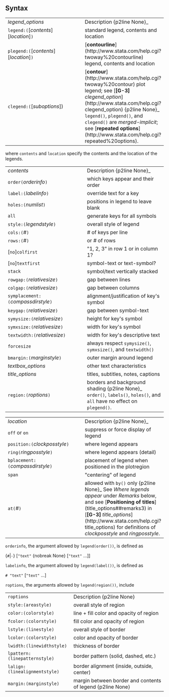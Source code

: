 ## Syntax

<table class="standard">
<colgroup>
<col style="width: 50%" />
<col style="width: 50%" />
</colgroup>
<tbody>
<tr class="odd">
<td><var class="command">legend_options</var></td>
<td>Description <span>{p2line None}_</td>
</tr>
<tr class="even">
<td><code class="command">legend:(</code>[<var class="command">contents</var>] [<var class="command">location</var>]<code class="command">)</code></td>
<td>standard legend, contents and location</td>
</tr>
<tr class="odd">
<td><code class="command">plegend:(</code>[<var class="command">contents</var>] [<var class="command">location</var>]<code class="command">)</code></td>
<td>[<strong>contourline</strong>](http://www.stata.com/help.cgi?twoway%20contourline) legend, contents and location</td>
</tr>
<tr class="even">
<td><code class="command">clegend:(</code>[<var class="command">suboptions</var>])</td>
<td>[<strong>contour</strong>](http://www.stata.com/help.cgi?twoway%20contour) plot legend; see [<strong>[G-3]</strong> <em>clegend_option</em>](http://www.stata.com/help.cgi?clegend_option) <span>{p2line None}_
<code class="command">legend()</code>, <code class="command">plegend()</code>, and <code class="command">clegend()</code> are <var class="command">merged-implicit</var>; see [<strong>repeated options</strong>](http://www.stata.com/help.cgi?repeated%20options).</td>
</tr>
</tbody>
</table>

where `contents` and `location` specify the contents and the location of
the legends.

<table id="contents" class="standard">
<colgroup>
<col style="width: 50%" />
<col style="width: 50%" />
</colgroup>
<tbody>
<tr class="odd">
<td><var class="command">contents</var></td>
<td>Description <span>{p2line None}_</td>
</tr>
<tr class="even">
<td><code class="command">order(</code><var class="command">orderinfo</var><code class="command">)</code></td>
<td>which keys appear and their order</td>
</tr>
<tr class="odd">
<td><code class="command">label:(</code><var class="command">labelinfo</var><code class="command">)</code></td>
<td>override text for a key</td>
</tr>
<tr class="even">
<td><code class="command">holes:(</code><var class="command">numlist</var><code class="command">)</code></td>
<td>positions in legend to leave blank</td>
</tr>
<tr class="odd">
<td><code class="command">all</code></td>
<td>generate keys for all symbols</td>
</tr>
<tr class="even">
<td><code class="command">style:(</code><var class="command">legendstyle</var><code class="command">)</code></td>
<td>overall style of legend</td>
</tr>
<tr class="odd">
<td><code class="command">cols:(</code><var class="command">#</var><code class="command">)</code></td>
<td><var class="command">#</var> of keys per line</td>
</tr>
<tr class="even">
<td><code class="command">rows:(</code><var class="command">#</var><code class="command">)</code></td>
<td>or <var class="command">#</var> of rows</td>
</tr>
<tr class="odd">
<td>[<code class="command">no</code>]<code class="command">colfirst</code></td>
<td>"1, 2, 3" in row 1 or in column 1?</td>
</tr>
<tr class="even">
<td>[<code class="command">no</code>]<code class="command">textfirst</code></td>
<td>symbol-text or text-symbol?</td>
</tr>
<tr class="odd">
<td><code class="command">stack</code></td>
<td>symbol/text vertically stacked</td>
</tr>
<tr class="even">
<td><code class="command">rowgap:(</code><var class="command">relativesize</var><code class="command">)</code></td>
<td>gap between lines</td>
</tr>
<tr class="odd">
<td><code class="command">colgap:(</code><var class="command">relativesize</var><code class="command">)</code></td>
<td>gap between columns</td>
</tr>
<tr class="even">
<td><code class="command">symplacement:(</code><var class="command">compassdirstyle</var><code class="command">)</code></td>
<td>alignment/justification of key's symbol</td>
</tr>
<tr class="odd">
<td><code class="command">keygap:(</code><var class="command">relativesize</var><code class="command">)</code></td>
<td>gap between symbol-text</td>
</tr>
<tr class="even">
<td><code class="command">symysize:(</code><var class="command">relativesize</var><code class="command">)</code></td>
<td>height for key's symbol</td>
</tr>
<tr class="odd">
<td><code class="command">symxsize:(</code><var class="command">relativesize</var><code class="command">)</code></td>
<td>width for key's symbol</td>
</tr>
<tr class="even">
<td><code class="command">textwidth:(</code><var class="command">relativesize</var><code class="command">)</code></td>
<td>width for key's descriptive text</td>
</tr>
<tr class="odd">
<td><code class="command">forcesize</code></td>
<td>always respect <code class="command">symysize()</code>, <code class="command">symxsize()</code>, and <code class="command">textwidth()</code></td>
</tr>
<tr class="even">
<td><code class="command">bmargin:(</code><var class="command">marginstyle</var><code class="command">)</code></td>
<td>outer margin around legend</td>
</tr>
<tr class="odd">
<td><var class="command">textbox_options</var></td>
<td>other text characteristics</td>
</tr>
<tr class="even">
<td><var class="command">title_options</var></td>
<td>titles, subtitles, notes, captions</td>
</tr>
<tr class="odd">
<td><code class="command">region:(</code><var class="command">roptions</var><code class="command">)</code></td>
<td>borders and background shading <span>{p2line None}_
<code class="command">order()</code>, <code class="command">labels()</code>, <code class="command">holes()</code>, and <code class="command">all</code> have no effect on <code class="command">plegend()</code>.</td>
</tr>
</tbody>
</table>

<table id="location" class="standard">
<colgroup>
<col style="width: 50%" />
<col style="width: 50%" />
</colgroup>
<tbody>
<tr class="odd">
<td><var class="command">location</var></td>
<td>Description <span>{p2line None}_</td>
</tr>
<tr class="even">
<td><code class="command">off</code> or <code class="command">on</code></td>
<td>suppress or force display of legend</td>
</tr>
<tr class="odd">
<td><code class="command">position:(</code><var class="command">clockposstyle</var><code class="command">)</code></td>
<td>where legend appears</td>
</tr>
<tr class="even">
<td><code class="command">ring(</code><var class="command">ringposstyle</var><code class="command">)</code></td>
<td>where legend appears (detail)</td>
</tr>
<tr class="odd">
<td><code class="command">bplacement:(</code><var class="command">compassdirstyle</var><code class="command">)</code></td>
<td>placement of legend when positioned in the plotregion</td>
</tr>
<tr class="even">
<td><code class="command">span</code></td>
<td>"centering" of legend</td>
</tr>
<tr class="odd">
<td><code class="command">at(</code><var class="command">#</var><code class="command">)</code></td>
<td>allowed with <code class="command">by()</code> only <span>{p2line None}_
See <var class="command">Where legends appear</var> under <var class="command">Remarks</var> below, and see [<strong>Positioning of titles</strong>](title_options##remarks3) in [<strong>[G-3]</strong> <em>title_options</em>](http://www.stata.com/help.cgi?title_options) for definitions of <var class="command">clockposstyle</var> and <var class="command">ringposstyle</var>.</td>
</tr>
</tbody>
</table>

`orderinfo`, the argument allowed by `legend(order())`, is defined as

{`#`\|`-`}
\[`"text"` {nobreak None} \[`"text"` ...\]\]

`labelinfo`, the argument allowed by `legend(label())`, is defined as

`# "text"` \[`"text"` ...\]

`roptions`, the arguments allowed by `legend(region())`, include

|                                   |                                                            |
|-----------------------------------|------------------------------------------------------------|
| `roptions`                        | Description {p2line None}                                  |
| `style:(areastyle)`           | overall style of region                                    |
| `color:(colorstyle)`          | line + fill color and opacity of region                    |
| `fcolor:(colorstyle)`         | fill color and opacity of region                           |
| `lstyle:(linestyle)`          | overall style of border                                    |
| `lcolor:(colorstyle)`         | color and opacity of border                                |
| `lwidth:(linewidthstyle)`     | thickness of border                                        |
| `lpattern:(linepatternstyle)` | border pattern (solid, dashed, etc.)                       |
| `lalign:(linealignmentstyle)` | border alignment (inside, outside, center)                 |
| `margin:(marginstyle)`        | margin between border and contents of legend {p2line None} |
